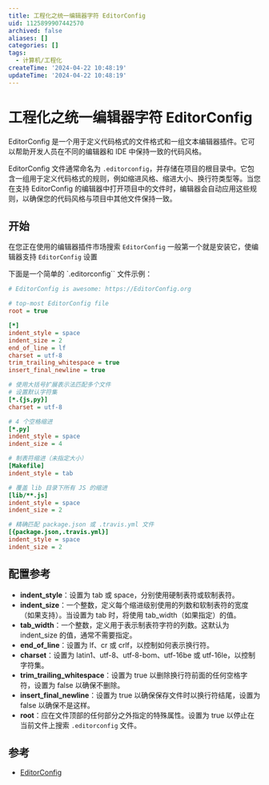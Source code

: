 ```yaml
---
title: 工程化之统一编辑器字符 EditorConfig
uid: 1125899907442570
archived: false
aliases: []
categories: []
tags:
  - 计算机/工程化
createTime: '2024-04-22 10:48:19'
updateTime: '2024-04-22 10:48:19'
---
```


# 工程化之统一编辑器字符 EditorConfig

EditorConfig 是一个用于定义代码格式的文件格式和一组文本编辑器插件。它可以帮助开发人员在不同的编辑器和 IDE 中保持一致的代码风格。

EditorConfig 文件通常命名为 `.editorconfig`，并存储在项目的根目录中。它包含一组用于定义代码格式的规则，例如缩进风格、缩进大小、换行符类型等。当您在支持 EditorConfig 的编辑器中打开项目中的文件时，编辑器会自动应用这些规则，以确保您的代码风格与项目中其他文件保持一致。

## 开始

在您正在使用的编辑器插件市场搜索 `EditorConfig` 一般第一个就是安装它，使编辑器支持 `EditorConfig` 设置

下面是一个简单的 `.editorconfig`` 文件示例：

```ini
# EditorConfig is awesome: https://EditorConfig.org

# top-most EditorConfig file
root = true

[*]
indent_style = space
indent_size = 2
end_of_line = lf
charset = utf-8
trim_trailing_whitespace = true
insert_final_newline = true

# 使用大括号扩展表示法匹配多个文件
# 设置默认字符集
[*.{js,py}]
charset = utf-8

# 4 个空格缩进
[*.py]
indent_style = space
indent_size = 4

# 制表符缩进（未指定大小）
[Makefile]
indent_style = tab

# 覆盖 lib 目录下所有 JS 的缩进
[lib/**.js]
indent_style = space
indent_size = 2

# 精确匹配 package.json 或 .travis.yml 文件
[{package.json,.travis.yml}]
indent_style = space
indent_size = 2
```

## 配置参考

- **indent_style**：设置为 tab 或 space，分别使用硬制表符或软制表符。
- **indent_size**：一个整数，定义每个缩进级别使用的列数和软制表符的宽度（如果支持）。当设置为 tab 时，将使用 tab_width（如果指定）的值。
- **tab_width**：一个整数，定义用于表示制表符字符的列数。这默认为 indent_size 的值，通常不需要指定。
- **end_of_line**：设置为 lf、cr 或 crlf，以控制如何表示换行符。
- **charset**：设置为 latin1、utf-8、utf-8-bom、utf-16be 或 utf-16le，以控制字符集。
- **trim_trailing_whitespace**：设置为 true 以删除换行符前面的任何空格字符，设置为 false 以确保不删除。
- **insert_final_newline**：设置为 true 以确保保存文件时以换行符结尾，设置为 false 以确保不是这样。
- **root**：应在文件顶部的任何部分之外指定的特殊属性。设置为 true 以停止在当前文件上搜索 `.editorconfig` 文件。

## 参考

- [EditorConfig](https://EditorConfig.org)

